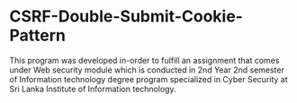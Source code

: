 # CSRF-Double-Submit-Cookie-Pattern
This program was developed in-order to fulfill an assignment that comes under Web security module which is conducted in 2nd Year 2nd semester of Information technology degree program specialized in Cyber Security at Sri Lanka Institute of Information technology.
